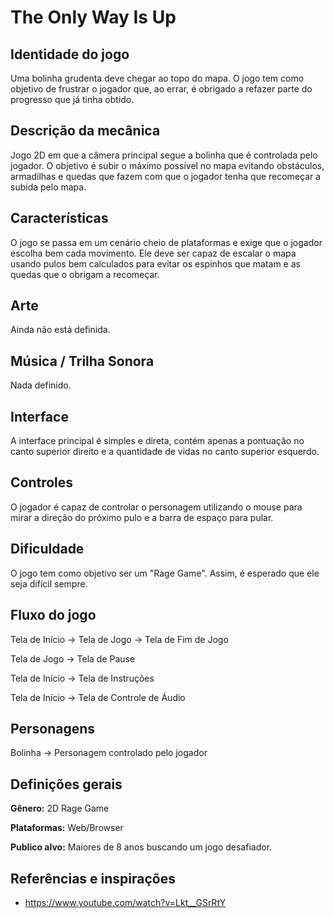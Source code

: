 # The Only Way Is Up

## Identidade do jogo

Uma bolinha grudenta deve chegar ao topo do mapa. O jogo tem como objetivo de frustrar o jogador que, ao errar, é obrigado a refazer parte do progresso que já tinha obtido.

## Descrição da mecânica

Jogo 2D em que a câmera principal segue a bolinha que é controlada pelo jogador. O objetivo é subir o máximo possível no mapa evitando obstáculos, armadilhas e quedas que fazem com que o jogador tenha que recomeçar a subida pelo mapa.

## Características

O jogo se passa em um cenário cheio de plataformas e exige que o jogador escolha bem cada movimento. Ele deve ser capaz de escalar o mapa usando pulos bem calculados para evitar os espinhos que matam e as quedas que o obrigam a recomeçar.

## Arte

Ainda não está definida.

## Música / Trilha Sonora

Nada definido.

## Interface

A interface principal é simples e direta, contém apenas a pontuação no canto superior direito e a quantidade de vidas no canto superior esquerdo.

## Controles

O jogador é capaz de controlar o personagem utilizando o mouse para mirar a direção do próximo pulo e a barra de espaço para pular.

## Dificuldade

O jogo tem como objetivo ser um "Rage Game". Assim, é esperado que ele seja difícil sempre.

## Fluxo do jogo

Tela de Início -> Tela de Jogo -> Tela de Fim de Jogo

Tela de Jogo -> Tela de Pause

Tela de Início -> Tela de Instruções

Tela de Início -> Tela de Controle de Áudio

## Personagens

Bolinha -> Personagem controlado pelo jogador

## Definições gerais

**Gênero:** 2D Rage Game

**Plataformas:** Web/Browser

**Publico alvo:** Maiores de 8 anos buscando um jogo desafiador.

## Referências e inspirações

- https://www.youtube.com/watch?v=Lkt__GSrRtY
